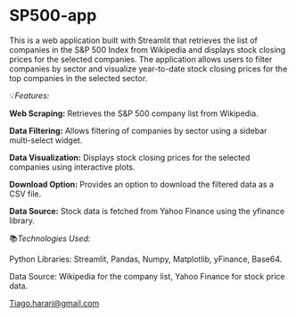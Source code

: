 # SP500-app

This is a web application built with Streamlit that retrieves the list of companies in the S&P 500 Index from Wikipedia and displays stock closing prices for the selected companies. The application allows users to filter companies by sector and visualize year-to-date stock closing prices for the top companies in the selected sector.

💡_Features:_

**Web Scraping:** Retrieves the S&P 500 company list from Wikipedia.

**Data Filtering:** Allows filtering of companies by sector using a sidebar multi-select widget.

**Data Visualization:** Displays stock closing prices for the selected companies using interactive plots.

**Download Option:** Provides an option to download the filtered data as a CSV file.

**Data Source:** Stock data is fetched from Yahoo Finance using the yfinance library.


📚_Technologies Used:_

Python Libraries: Streamlit, Pandas, Numpy, Matplotlib, yFinance, Base64.

Data Source: Wikipedia for the company list, Yahoo Finance for stock price data.

 Tiago.harari@gmail.com
